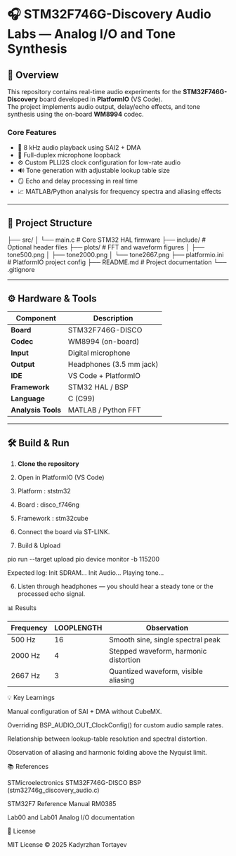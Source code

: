 # 🎧 STM32F746G-Discovery Audio Labs — Analog I/O and Tone Synthesis

## 🧭 Overview
This repository contains real-time audio experiments for the **STM32F746G-Discovery** board developed in **PlatformIO** (VS Code).  
The project implements audio output, delay/echo effects, and tone synthesis using the on-board **WM8994** codec.

### Core Features
- 🎵 8 kHz audio playback using SAI2 + DMA  
- 🔁 Full-duplex microphone loopback  
- ⚙️ Custom PLLI2S clock configuration for low-rate audio  
- 🔊 Tone generation with adjustable lookup table size  
- 🪞 Echo and delay processing in real time  
- 📈 MATLAB/Python analysis for frequency spectra and aliasing effects  

---

## 🧩 Project Structure

├── src/
│ └── main.c # Core STM32 HAL firmware
├── include/ # Optional header files
├── plots/ # FFT and waveform figures
│ ├── tone500.png
│ ├── tone2000.png
│ └── tone2667.png
├── platformio.ini # PlatformIO project config
├── README.md # Project documentation
└── .gitignore



---

## ⚙️ Hardware & Tools
| Component | Description |
|------------|-------------|
| **Board** | STM32F746G-DISCO |
| **Codec** | WM8994 (on-board) |
| **Input** | Digital microphone |
| **Output** | Headphones (3.5 mm jack) |
| **IDE** | VS Code + PlatformIO |
| **Framework** | STM32 HAL / BSP |
| **Language** | C (C99) |
| **Analysis Tools** | MATLAB / Python FFT |

---

## 🛠️ Build & Run
1. **Clone the repository**

2. Open in PlatformIO (VS Code)

3. Platform : ststm32

4. Board : disco_f746ng

5. Framework : stm32cube

6. Connect the board via ST-LINK.

7. Build & Upload

pio run --target upload
pio device monitor -b 115200

Expected log:
Init SDRAM...
Init Audio...
Playing tone...

6. Listen through headphones — you should hear a steady tone or the processed echo signal.


📊 Results

| Frequency | LOOPLENGTH | Observation                           |
| --------- | ---------- | ------------------------------------- |
| 500 Hz    | 16         | Smooth sine, single spectral peak     |
| 2000 Hz   | 4          | Stepped waveform, harmonic distortion |
| 2667 Hz   | 3          | Quantized waveform, visible aliasing  |


💡 Key Learnings

Manual configuration of SAI + DMA without CubeMX.

Overriding BSP_AUDIO_OUT_ClockConfig() for custom audio sample rates.

Relationship between lookup-table resolution and spectral distortion.

Observation of aliasing and harmonic folding above the Nyquist limit.

📚 References

STMicroelectronics STM32F746G-DISCO BSP (stm32746g_discovery_audio.c)

STM32F7 Reference Manual RM0385

Lab00 and Lab01 Analog I/O documentation

🧾 License

MIT License © 2025 Kadyrzhan Tortayev